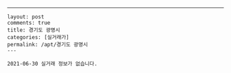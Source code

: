 ---
    layout: post
    comments: true
    title: 경기도 광명시
    categories: [실거래가]
    permalink: /apt/경기도 광명시
    ---

    2021-06-30 실거래 정보가 없습니다.

    